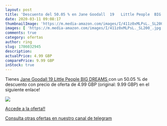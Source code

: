 ```yaml
---
layout: post
title: 'Descuento del 50.05 % en Jane Goodall  19   Little People  BIG DR'
date: 2020-03-11 09:08:17
thumbnailImage: 'https://m.media-amazon.com/images/I/411z0xMLPsL._SL200_.jpg'
images: [ 'https://m.media-amazon.com/images/I/411z0xMLPsL._SL200_.jpg' ]
comments: true
category: ofertas
author: ring
slug: 1786032945
description:
actualPrice: 4.99 GBP
comparePrice: 9.99 GBP
inStock: true
---
```


Tienes [Jane Goodall  19   Little People  BIG DREAMS ](https://www.amazon.co.uk/dp/1786032945/?tag=redken01-21) con un 50.05 % de descuento con precio de oferta de 4.99 GBP (original: 9.99 GBP) en el siguiente enlace!

[![](https://m.media-amazon.com/images/I/411z0xMLPsL._SL200_.jpg)](https://www.amazon.co.uk/dp/1786032945/?tag=redken01-21)

[Accede a la oferta!!](https://www.amazon.co.uk/dp/1786032945/?tag=redken01-21)

[Consulta otras ofertas en nuestro canal de telegram](https://t.me/s/ofertas25)
